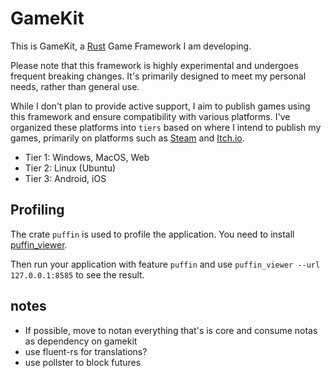# GameKit

This is GameKit, a [Rust](https://rust-lang.com) Game Framework I am developing.

Please note that this framework is highly experimental and undergoes frequent breaking changes. 
It's primarily designed to meet my personal needs, rather than general use.

While I don't plan to provide active support, I aim to publish games using this framework and ensure compatibility 
with various platforms. I've organized these platforms into `tiers` based on where I intend to publish my games, 
primarily on platforms such as [Steam](https://store.steampowered.com/) and [Itch.io](https://itch.io).

* Tier 1: Windows, MacOS, Web
* Tier 2: Linux (Ubuntu)
* Tier 3: Android, iOS

## Profiling
The crate `puffin` is used to profile the application. 
You need to install [puffin_viewer](https://github.com/EmbarkStudios/puffin/tree/main/puffin_viewer).

Then run your application with feature `puffin` and use `puffin_viewer --url 127.0.0.1:8585` to see the result.

## notes
- If possible, move to notan everything that's is core and consume notas as dependency on gamekit
- use fluent-rs for translations?
- use pollster to block futures
